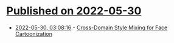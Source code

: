 # [Published on 2022-05-30](index.md)

* [2022-05-30, 03:08:16](https://news.ycombinator.com/item?id=31555131) - [Cross-Domain Style Mixing for Face Cartoonization](https://arxiv.org/abs/2205.12450)
